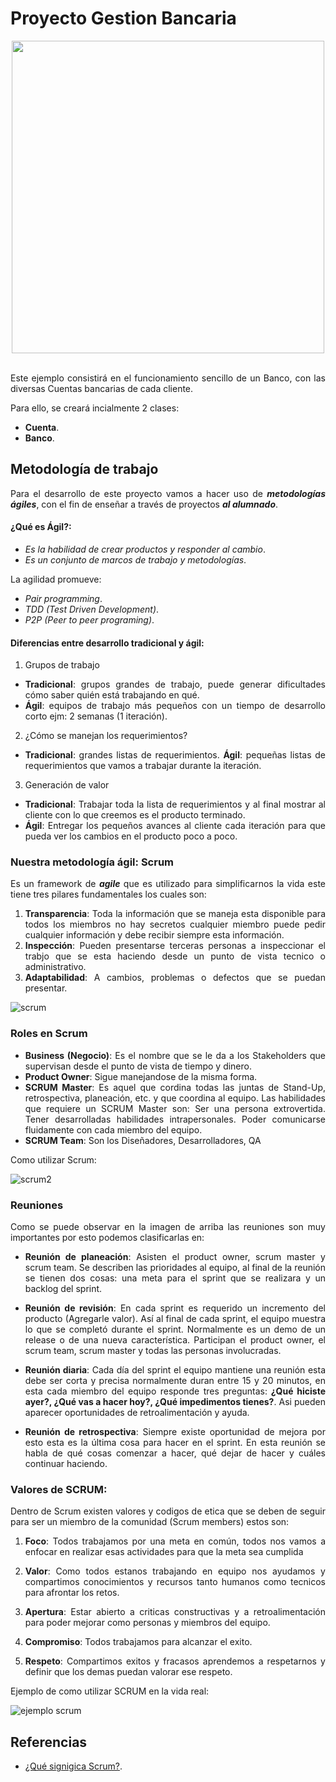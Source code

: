 
<div align="justify">

# Proyecto Gestion Bancaria

<div align="center">
  <img src="https://e00-expansion.uecdn.es/assets/multimedia/imagenes/2020/05/25/15904124616771.jpg" width="500px" />
</div>

</br>

  Este ejemplo consistirá en el funcionamiento sencillo de un Banco, con las diversas Cuentas bancarias de cada cliente.

  Para ello, se creará incialmente 2 clases:
  - __Cuenta__.
  - __Banco__.

## Metodología de trabajo

  Para el desarrollo de este proyecto vamos a hacer uso de ___metodologías ágiles___, con el fin de enseñar a través de proyectos ___al alumnado___.

#### ¿Qué es Ágil?:

  - _Es la habilidad de crear productos y responder al cambio_.
  - _Es un conjunto de marcos de trabajo y metodologías_.


  La agilidad promueve:
  - _Pair programming_.
  - _TDD (Test Driven Development)_.
  - _P2P (Peer to peer programing)_.

#### Diferencias entre desarrollo tradicional y ágil:

  1. Grupos de trabajo
  - __Tradicional__: grupos grandes de trabajo, puede generar dificultades cómo saber quién está trabajando en qué.
  - __Ágil__: equipos de trabajo más pequeños con un tiempo de desarrollo corto ejm: 2 semanas (1 iteración).

  2. ¿Cómo se manejan los requerimientos?
  - __Tradicional__: grandes listas de requerimientos.
  __Ágil__: pequeñas listas de requerimientos que vamos a trabajar durante la iteración.
  3. Generación de valor
  - __Tradicional__: Trabajar toda la lista de requerimientos y al final mostrar al cliente con lo que creemos es el producto terminado.
  - __Ágil__: Entregar los pequeños avances al cliente cada iteración para que pueda ver los cambios en el producto poco a poco.

### Nuestra metodología ágil: Scrum

Es un framework de ___agile___ que es utilizado para simplificarnos la vida este tiene tres pilares fundamentales los cuales son:

1. __Transparencia__: Toda la información que se maneja esta disponible para todos los miembros no hay secretos cualquier miembro puede pedir cualquier información y debe recibir siempre esta información.
2. __Inspección__: Pueden presentarse terceras personas a inspeccionar el trabjo que se esta haciendo desde un punto de vista tecnico o administrativo.
3. __Adaptabilidad__: A cambios, problemas o defectos que se puedan presentar.

![scrum](https://d112uwirao0vo9.cloudfront.net/wp-content/uploads/2019/09/scrum-development-1024x909.jpg)

### Roles en Scrum

- __Business (Negocio)__: Es el nombre que se le da a los Stakeholders que supervisan desde el punto de vista de tiempo y dinero.
- __Product Owner__: Sigue manejandose de la misma forma.
- __SCRUM Master__: Es aquel que cordina todas las juntas de Stand-Up, retrospectiva, planeación, etc. y que coordina al equipo. Las habilidades que requiere un SCRUM Master son: Ser una persona extrovertida. Tener desarrolladas habilidades intrapersonales. Poder comunicarse fluidamente con cada miembro del equipo.
- __SCRUM Team__: Son los Diseñadores, Desarrolladores, QA

Como utilizar Scrum:

![scrum2](https://d112uwirao0vo9.cloudfront.net/wp-content/uploads/2019/09/Scrum-Method-1024x751.jpg)

### Reuniones

Como se puede observar en la imagen de arriba las reuniones son muy importantes por esto podemos clasificarlas en:

- __Reunión de planeación__: Asisten el product owner, scrum master y scrum team. Se describen las prioridades al equipo, al final de la reunión se tienen dos cosas: una meta para el sprint que se realizara y un backlog del sprint.

- __Reunión de revisión__: En cada sprint es requerido un incremento del producto (Agregarle valor). Así al final de cada sprint, el equipo muestra lo que se completó durante el sprint. Normalmente es un demo de un release o de una nueva característica. Participan el product owner, el scrum team, scrum master y todas las personas involucradas.

- __Reunión diaria__: Cada día del sprint el equipo mantiene una reunión esta debe ser corta y precisa normalmente duran entre 15 y 20 minutos, en esta cada miembro del equipo responde tres preguntas:<b> ¿Qué hiciste ayer?, ¿Qué vas a hacer hoy?, ¿Qué impedimentos tienes?</b>. Asi pueden aparecer oportunidades de retroalimentación y ayuda.

- __Reunión de retrospectiva__: Siempre existe oportunidad de mejora por esto esta es la última cosa para hacer en el sprint. En esta reunión se habla de qué cosas comenzar a hacer, qué dejar de hacer y cuáles continuar haciendo.

### Valores de SCRUM:

Dentro de Scrum existen valores y codigos de etica que se deben de seguir para ser un miembro de la comunidad (Scrum members) estos son:
1. <b>Foco</b>: Todos trabajamos por una meta en común, todos nos vamos a enfocar en realizar esas actividades para que la meta sea cumplida

2. <b>Valor</b>: Como todos estanos trabajando en equipo nos ayudamos y compartimos conocimientos y recursos tanto humanos como tecnicos para afrontar los retos.

3. <b>Apertura</b>: Estar abierto a criticas constructivas y a retroalimentación para poder mejorar como personas y miembros del equipo.

4. <b>Compromiso</b>: Todos trabajamos para alcanzar el exito.

5. <b>Respeto</b>: Compartimos exitos y fracasos aprendemos a respetarnos y definir que los demas puedan valorar ese respeto.

Ejemplo de como utilizar SCRUM en la vida real:

![ejemplo scrum](https://d112uwirao0vo9.cloudfront.net/wp-content/uploads/2019/09/Scrum-Board-1024x870.jpg)


## Referencias
- [¿Qué signigica Scrum?](https://platzi.com/tutoriales/1750-scrum/7403-que-significa-scrum-como-metodologia-de-desarrollo-agil/?utm_source=google&utm_medium=paid&utm_campaign=14603491644&utm_adgroup=&utm_content=&gclid=Cj0KCQiApL2QBhC8ARIsAGMm-KFiHk8ggmtw6wMkJXxsethxWm133rkiRALPKwe3BXRu5x1FCAkUeBgaAj93EALw_wcB&gclsrc=aw.ds).
